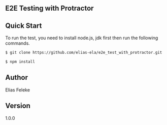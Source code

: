 ## E2E Testing with Protractor

## Quick Start

To run the test, you need to install node.js, jdk first then
run the following commands.

```bash
$ git clone https://github.com/elias-ela/e2e_test_with_protractor.git
```

```bash
$ npm install
```

## Author

Elias Feleke

## Version

1.0.0
